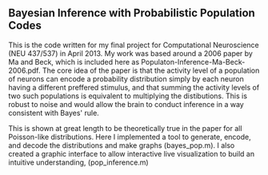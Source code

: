 ## Bayesian Inference with Probabilistic Population Codes

This is the code written for my final project for Computational Neuroscience (NEU 437/537) in April 2013. My work was based around a 2006 paper by Ma and Beck, which is included here as Populaton-Inference-Ma-Beck-2006.pdf. The core idea of the paper is that the activity level of a population of neurons can encode a probability distribution simply by each neuron having a different preffered stimulus, and that summing the activity levels of two such populations is equivalent to multiplying the distibutions. This is robust to noise and would allow the brain to conduct inference in a way consistent with Bayes' rule.

This is shown at great length to be theoretically true in the paper for all Poisson-like distributions. Here I implemented a tool to generate, encode, and decode the distributions and make graphs (bayes_pop.m). I also created a graphic interface to allow interactive live visualization to build an intuitive understanding, (pop_inference.m)
